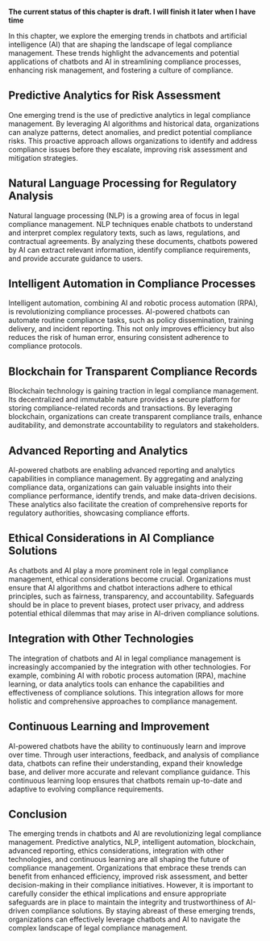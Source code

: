 **The current status of this chapter is draft. I will finish it later when I have time**

In this chapter, we explore the emerging trends in chatbots and artificial intelligence (AI) that are shaping the landscape of legal compliance management. These trends highlight the advancements and potential applications of chatbots and AI in streamlining compliance processes, enhancing risk management, and fostering a culture of compliance.

Predictive Analytics for Risk Assessment
----------------------------------------

One emerging trend is the use of predictive analytics in legal compliance management. By leveraging AI algorithms and historical data, organizations can analyze patterns, detect anomalies, and predict potential compliance risks. This proactive approach allows organizations to identify and address compliance issues before they escalate, improving risk assessment and mitigation strategies.

Natural Language Processing for Regulatory Analysis
---------------------------------------------------

Natural language processing (NLP) is a growing area of focus in legal compliance management. NLP techniques enable chatbots to understand and interpret complex regulatory texts, such as laws, regulations, and contractual agreements. By analyzing these documents, chatbots powered by AI can extract relevant information, identify compliance requirements, and provide accurate guidance to users.

Intelligent Automation in Compliance Processes
----------------------------------------------

Intelligent automation, combining AI and robotic process automation (RPA), is revolutionizing compliance processes. AI-powered chatbots can automate routine compliance tasks, such as policy dissemination, training delivery, and incident reporting. This not only improves efficiency but also reduces the risk of human error, ensuring consistent adherence to compliance protocols.

Blockchain for Transparent Compliance Records
---------------------------------------------

Blockchain technology is gaining traction in legal compliance management. Its decentralized and immutable nature provides a secure platform for storing compliance-related records and transactions. By leveraging blockchain, organizations can create transparent compliance trails, enhance auditability, and demonstrate accountability to regulators and stakeholders.

Advanced Reporting and Analytics
--------------------------------

AI-powered chatbots are enabling advanced reporting and analytics capabilities in compliance management. By aggregating and analyzing compliance data, organizations can gain valuable insights into their compliance performance, identify trends, and make data-driven decisions. These analytics also facilitate the creation of comprehensive reports for regulatory authorities, showcasing compliance efforts.

Ethical Considerations in AI Compliance Solutions
-------------------------------------------------

As chatbots and AI play a more prominent role in legal compliance management, ethical considerations become crucial. Organizations must ensure that AI algorithms and chatbot interactions adhere to ethical principles, such as fairness, transparency, and accountability. Safeguards should be in place to prevent biases, protect user privacy, and address potential ethical dilemmas that may arise in AI-driven compliance solutions.

Integration with Other Technologies
-----------------------------------

The integration of chatbots and AI in legal compliance management is increasingly accompanied by the integration with other technologies. For example, combining AI with robotic process automation (RPA), machine learning, or data analytics tools can enhance the capabilities and effectiveness of compliance solutions. This integration allows for more holistic and comprehensive approaches to compliance management.

Continuous Learning and Improvement
-----------------------------------

AI-powered chatbots have the ability to continuously learn and improve over time. Through user interactions, feedback, and analysis of compliance data, chatbots can refine their understanding, expand their knowledge base, and deliver more accurate and relevant compliance guidance. This continuous learning loop ensures that chatbots remain up-to-date and adaptive to evolving compliance requirements.

Conclusion
----------

The emerging trends in chatbots and AI are revolutionizing legal compliance management. Predictive analytics, NLP, intelligent automation, blockchain, advanced reporting, ethics considerations, integration with other technologies, and continuous learning are all shaping the future of compliance management. Organizations that embrace these trends can benefit from enhanced efficiency, improved risk assessment, and better decision-making in their compliance initiatives. However, it is important to carefully consider the ethical implications and ensure appropriate safeguards are in place to maintain the integrity and trustworthiness of AI-driven compliance solutions. By staying abreast of these emerging trends, organizations can effectively leverage chatbots and AI to navigate the complex landscape of legal compliance management.
